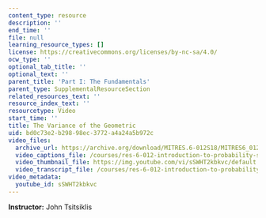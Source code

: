 ```yaml
---
content_type: resource
description: ''
end_time: ''
file: null
learning_resource_types: []
license: https://creativecommons.org/licenses/by-nc-sa/4.0/
ocw_type: ''
optional_tab_title: ''
optional_text: ''
parent_title: 'Part I: The Fundamentals'
parent_type: SupplementalResourceSection
related_resources_text: ''
resource_index_text: ''
resourcetype: Video
start_time: ''
title: The Variance of the Geometric
uid: bd0c73e2-b298-98ec-3772-a4a24a5b972c
video_files:
  archive_url: https://archive.org/download/MITRES.6-012S18/MITRES6_012S18_S07-02_300k.mp4
  video_captions_file: /courses/res-6-012-introduction-to-probability-spring-2018/ece83e74293a588aaab2af64defa79a5_sSWHT2kbkvc.vtt
  video_thumbnail_file: https://img.youtube.com/vi/sSWHT2kbkvc/default.jpg
  video_transcript_file: /courses/res-6-012-introduction-to-probability-spring-2018/d16c42e9bcb304163858979697a37183_sSWHT2kbkvc.pdf
video_metadata:
  youtube_id: sSWHT2kbkvc
---
```


**Instructor:** John Tsitsiklis

